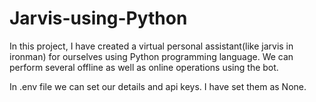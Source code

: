 # Jarvis-using-Python
In this project, I have created a virtual personal assistant(like jarvis in ironman) for ourselves using Python programming language. We can perform several offline as well as online operations using the bot.

In .env file we can set our details and api keys.
I have set them as None.
